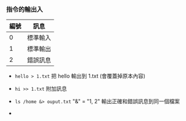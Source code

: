 ### 指令的輸出入

編號 | 訊息
-----|------
0|標準輸入
1|標準輸出
2|錯誤訊息

* `hello > 1.txt` 把 hello 輸出到 1.txt (會覆蓋掉原本內容)
* `hi >> 1.txt` 附加訊息

* `ls /home &> ouput.txt` "&" = "1, 2" 輸出正確和錯誤訊息到同一個檔案

* 

